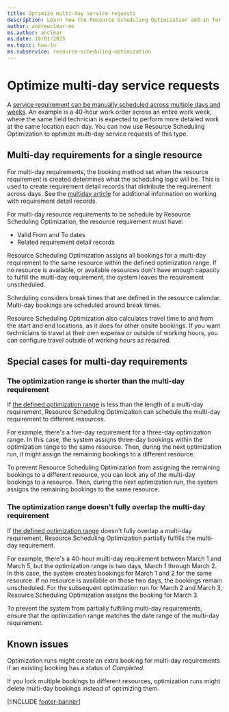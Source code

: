 ```yaml
---
title: Optimize multi-day service requests
description: Learn how the Resource Scheduling Optimization add-in for Dynamics 365 Field Service handles multi-day requirements.
author: andrewclear-ms
ms.author: anclear
ms.date: 10/01/2025
ms.topic: how-to
ms.subservice: resource-scheduling-optimization
---
```


# Optimize multi-day service requests

A [service requirement can be manually scheduled across multiple days and weeks](schedule-multi-day-work.md). An example is a 40-hour work order across an entire work week, where the same field technician is expected to perform more detailed work at the same location each day. You can now use Resource Scheduling Optimization to optimize multi-day service requests of this type.

## Multi-day requirements for a single resource

For multi-day requirements, the booking method set when the resource requirement is created determines what the scheduling logic will be. This is used to create requirement detail records that distribute the requirement across days. See the [multiday article](schedule-multi-day-work.md) for additional information on working with requirement detail records.

For multi-day resource requirements to be schedule by Resource Scheduling Optimization, the resource requirement must have:

* Valid From and To dates
* Related requirement detail records

Resource Scheduling Optimization assigns all bookings for a multi-day requirement to the same resource within the defined optimization range. If no resource is available, or available resources don't have enough capacity to fulfill the multi-day requirement, the system leaves the requirement unscheduled.

Scheduling considers break times that are defined in the resource calendar. Multi-day bookings are scheduled around break times.

Resource Scheduling Optimization also calculates travel time to and from the start and end locations, as it does for other onsite bookings. If you want technicians to travel at their own expense or outside of working hours, you can configure travel outside of working hours as required.

## Special cases for multi-day requirements

### The optimization range is shorter than the multi-day requirement

If [the defined optimization range](rso-optimization-scope.md) is less than the length of a multi-day requirement, Resource Scheduling Optimization can schedule the multi-day requirement to different resources.

For example, there's a five-day requirement for a three-day optimization range. In this case, the system assigns three-day bookings within the optimization range to the same resource. Then, during the next optimization run, it might assign the remaining bookings to a different resource.

To prevent Resource Scheduling Optimization from assigning the remaining bookings to a different resource, you can lock any of the multi-day bookings to a resource. Then, during the next optimization run, the system assigns the remaining bookings to the same resource.

### The optimization range doesn't fully overlap the multi-day requirement

If [the defined optimization range](rso-optimization-scope.md) doesn't fully overlap a multi-day requirement, Resource Scheduling Optimization partially fulfills the multi-day requirement.

For example, there's a 40-hour multi-day requirement between March 1 and March 5, but the optimization range is two days, March 1 through March 2. In this case, the system creates bookings for March 1 and 2 for the same resource. If no resource is available on those two days, the bookings remain unscheduled. For the subsequent optimization run for March 2 and March 3, Resource Scheduling Optimization assigns the booking for March 3.

To prevent the system from partially fulfilling multi-day requirements, ensure that the optimization range matches the date range of the multi-day requirement.

## Known issues

Optimization runs might create an extra booking for multi-day requirements if an existing booking has a status of *Completed*.

If you lock multiple bookings to different resources, optimization runs might delete multi-day bookings instead of optimizing them.

[!INCLUDE [footer-banner](../includes/footer-banner.md)]
